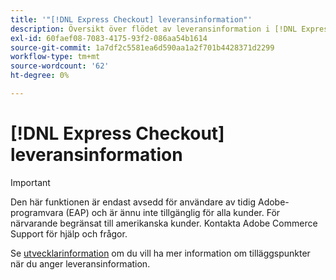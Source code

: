 ```yaml
---
title: '"[!DNL Express Checkout] leveransinformation"'
description: Översikt över flödet av leveransinformation i [!DNL Express Checkout] för Adobe Commerce.
exl-id: 60faef08-7083-4175-93f2-086aa54b1614
source-git-commit: 1a7df2c5581ea6d590aa1a2f701b4428371d2299
workflow-type: tm+mt
source-wordcount: '62'
ht-degree: 0%

---
```


# [!DNL Express Checkout] leveransinformation

>[!IMPORTANT]
>
> Den här funktionen är endast avsedd för användare av tidig Adobe-programvara (EAP) och är ännu inte tillgänglig för alla kunder. För närvarande begränsat till amerikanska kunder. Kontakta Adobe Commerce Support för hjälp och frågor.

Se [utvecklarinformation](../express-checkout/developer.md) om du vill ha mer information om tilläggspunkter när du anger leveransinformation.
